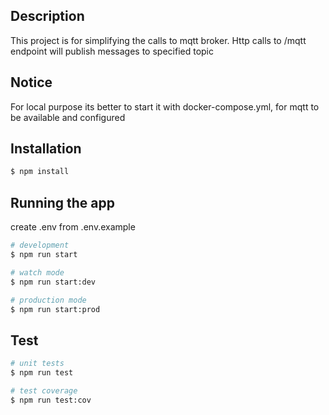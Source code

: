 ## Description
This project is for simplifying the calls to mqtt broker.
Http calls to /mqtt endpoint will publish messages to specified topic

## Notice
For local purpose its better to start it with docker-compose.yml, for mqtt to be available and configured

## Installation
```bash
$ npm install
```

## Running the app

create .env from .env.example

```bash
# development
$ npm run start

# watch mode
$ npm run start:dev

# production mode
$ npm run start:prod
```

## Test

```bash
# unit tests
$ npm run test

# test coverage
$ npm run test:cov
```